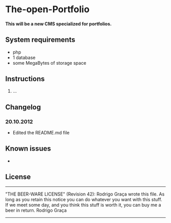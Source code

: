 The-open-Portfolio
==================

#### This will be a new CMS specialized for portfolios.

## System requirements
* php
* 1 database
* some MegaBytes of storage space

## Instructions
1. ...

## Changelog
### 20.10.2012
* Edited the README.md file

## Known issues
* 

## License
----------------------------------------------------------------------------
"THE BEER-WARE LICENSE" (Revision 42):
Rodrigo Graça wrote this file. As long as you retain this notice you
can do whatever you want with this stuff. If we meet some day, and you think
this stuff is worth it, you can buy me a beer in return. Rodrigo Graça

----------------------------------------------------------------------------